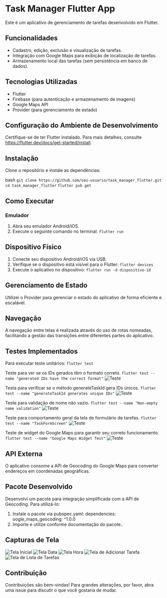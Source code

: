 # Task Manager Flutter App

Este é um aplicativo de gerenciamento de tarefas desenvolvido em Flutter.

## Funcionalidades

- Cadastro, edição, exclusão e visualização de tarefas.
- Integração com Google Maps para exibição de localização de tarefas.
- Armazenamento local das tarefas (sem persistência em banco de dados).

## Tecnologias Utilizadas

- Flutter
- Firebase (para autenticação e armazenamento de imagens)
- Google Maps API
- Provider (para gerenciamento de estado)

## Configuração do Ambiente de Desenvolvimento

Certifique-se de ter Flutter instalado. Para mais detalhes, consulte https://flutter.dev/docs/get-started/install.

## Instalação

Clone o repositório e instale as dependências:

bash
```git clone https://github.com/seu-usuario/task_manager_flutter.git```
```cd task_manager_flutter```
```flutter pub get```

## Como Executar

### Emulador

1. Abra seu emulador Android/iOS.
2. Execute o seguinte comando no terminal:
    ```flutter run```

## Dispositivo Físico

1. Conecte seu dispositivo Android/iOS via USB.
2. Verifique se o dispositivo está visível para o Flutter:
    ```flutter devices```
3. Execute o aplicativo no dispositivo:
    ```flutter run -d dispositivo-id```

## Gerenciamento de Estado

Utilizei o Provider para gerenciar o estado do aplicativo de forma eficiente e escalável.

## Navegação

A navegação entre telas é realizada através do uso de rotas nomeadas, facilitando a gestão das transições entre diferentes partes do aplicativo.

## Testes Implementados


Para executar teste unitários:
    ```flutter test```

Teste para ver se os IDs gerados têm o formato correto.
    ```flutter test --name "generated IDs have the correct format"```
![Teste](imagens/generatedId.jpeg)

Testa para verificar se o método generateTaskId gera IDs únicos.
    ```flutter test --name "generateTaskId generates unique IDs"```
![Teste](imagens/generateTaskId.jpeg)

Teste para validação de nome não vazio.
    ```flutter test --name "Non-empty name validation"```
![Teste](imagens/name.jpeg)

Teste para comportamento geral da tela de formulário de tarefas.
    ```flutter test --name "TaskFormScreen"```
![Teste](imagens/formulario.jpeg)

Teste de widget do Google Maps para garantir seu correto funcionamento.
    ```flutter test --name "Google Maps Widget Test"``` 
![Teste](imagens/google.jpeg)

## API Externa

O aplicativo consome a API de Geocoding do Google Maps para converter endereços em coordenadas geográficas.

## Pacote Desenvolvido

Desenvolvi um pacote para integração simplificada com a API de Geocoding. Para utilizá-lo:

1. Instale o pacote via pubspec.yaml:
    dependencies:
    oogle_maps_geocoding: ^1.0.0
2. Importe e utilize conforme documentação do pacote..

## Capturas de Tela

![Tela Inicial](imagens/telaInicial.jpg)
![Tela Data](imagens/data.jpg)
![Tela Hora](imagens/hora.jpg)
![Tela de Adicionar Tarefa](imagens/tarefa.jpg)
![Tela de Lista de Tarefas](imagens/lista.jpg)

## Contribuição

Contribuições são bem-vindas! Para grandes alterações, por favor, abra uma issue para discutir o que você gostaria de mudar.